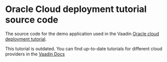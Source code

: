 # Oracle Cloud deployment tutorial source code

The source code for the demo application used in the Vaadin [Oracle cloud deployment tutorial](https://vaadin.com/blog/new-and-updated-cloud-deployment-tutorials).

This tutorial is outdated. You can find up-to-date tutorials for different cloud providers in the [Vaadin Docs](https://vaadin.com/docs/latest/production/cloud-providers)
